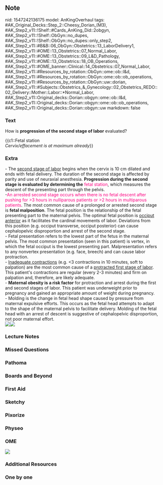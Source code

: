 ## Note
nid: 1547242136175
model: AnKingOverhaul
tags: #AK_Original_Decks::Step_2::Cheesy_Dorian_(M3), #AK_Step2_v11::!Shelf::#Cards_AnKing_Did::2obgyn, #AK_Step2_v11::!Shelf::ObGyn::no_dupes, #AK_Step2_v11::!Shelf::ObGyn::no_dupes::only_step2, #AK_Step2_v11::#B&B::06_ObGyn::Obstetrics::13_LaborDelivery1, #AK_Step2_v11::#OME::13_Obstetrics::07_Normal_Labor, #AK_Step2_v11::#OME::13_Obstetrics::09_L&D_Pathology, #AK_Step2_v11::#OME::13_Obstetrics::18_OB_Operations, #AK_Step2_v11::#OME_banner::Clinical::14_Obstetrics::07_Normal_Labor, #AK_Step2_v11::#Resources_by_rotation::ObGyn::ome::ob::l&d, #AK_Step2_v11::#Resources_by_rotation::ObGyn::ome::ob::ob_operations, #AK_Step2_v11::#Resources_by_rotation::ObGyn::uw::dorian, #AK_Step2_v11::#Subjects::Obstetrics_&_Gynecology::02_Obstetrics_REDO::02_Delivery::Mother::Labor::*Normal_Labor, #AK_Step2_v11::Original_decks::Dorian::obgyn::ome::ob::l&d, #AK_Step2_v11::Original_decks::Dorian::obgyn::ome::ob::ob_operations, #AK_Step2_v11::Original_decks::Dorian::obgyn::uw
markdown: false

### Text
How is <b>progression of the second stage of labor</b> evaluated?
<div>
  {{c1::Fetal station
</div>
<div>
  <i>Cervix/effacement is at maximum already</i>}}
</div>

### Extra
<div>
  <div>
    - The <u>second stage of labor</u> begins when the cervix is 10
    cm dilated and ends with fetal delivery. The duration of the
    second stage is affected by parity and use of neuraxial
    anesthesia. <b>Progression during the second stage is evaluated
    by determining the</b> <font color="#FC0280">fetal
    station</font>, which measures the descent of the presenting
    part through the pelvis.
  </div>
  <div>
    -<font color="#FC0280">An arrested second stage occurs when
    there is no fetal descent after pushing for >3 hours in
    nulliparous patients or >2 hours in multiparous
    patients</font>. The most common cause of a prolonged or
    arrested second stage is <b>fetal malposition</b>. The fetal
    position is the relationship of the fetal presenting part to
    the maternal pelvis. The optimal fetal position is <u>occiput
    anterior</u> as it facilitates the cardinal movements of labor.
    Deviations from this position (e.g. occiput transverse, occiput
    posterior) can cause cephalopelvic disproportion and arrest of
    the second stage.
  </div>
  <div>
    - Fetal presentation refers to the lowest part of the fetus in
    the maternal pelvis. The most common presentation (seen in this
    patient) is vertex, in which the fetal occiput is the lowest
    presenting part. Malpresentation refers to any nonvertex
    presentation (e.g. face, breech) and can cause labor
    protraction.
  </div>
  <div>
    - <u>Inadequate contractions</u> (e.g. <3 contractions in 10
    minutes, soft to palpation) are the most common cause of a
    <u>protracted first stage of labor</u>. This patient's
    contractions are regular (every 2-3 minutes) and firm on
    palpation and, therefore, are likely adequate.
  </div>
  <div>
    - <b>Maternal obesity is a risk factor</b> for protraction and
    arrest during the first and second stages of labor. This
    patient was underweight prior to pregnancy and gained an
    appropriate amount of weight during pregnancy.
  </div>
  <div>
    - Molding is the change in fetal head shape caused by pressure
    from maternal expulsive efforts. This occurs as the fetal head
    attempts to adapt to the shape of the maternal pelvis to
    facilitate delivery. Molding of the fetal head with an arrest
    of descent is suggestive of cephalopelvic disproportion, not
    poor maternal effort.
  </div>
</div>
<div><img src="paste-43486543872003.jpg"><img src=
"paste-1078504942731265.jpg"></div>

### Lecture Notes


### Missed Questions


### Pathoma


### Boards and Beyond


### First Aid


### Sketchy


### Pixorize


### Physeo


### OME
<div class="ome-widget">
  <a href=
  "https://onlinemeded.org/spa/obstetrics/normal-labor/acquire?ref=anki">
  <img src="_OME_AnkiFlashcards_Lesson_1.png"></a>
</div>

### Additional Resources


### One by one

